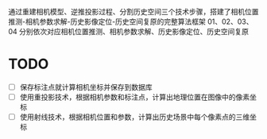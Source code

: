 通过重建相机模型、逆推投影过程、分割历史空间三个技术步骤，搭建了相机位置推测-相机参数求解-历史影像定位-历史空间复原的完整算法框架
01、02、03、04 分别依次对应相机位置推测、相机参数求解、历史影像定位、历史空间复原

# TODO

- [ ] 保存标注点就计算相机坐标并保存到数据库
- [ ] 使用重投影技术，根据相机参数和标注点，计算出地理位置在图像中的像素坐标
- [ ] 使用射线技术，根据相机位置和参数，计算出历史场景中每个像素点的三维坐标
